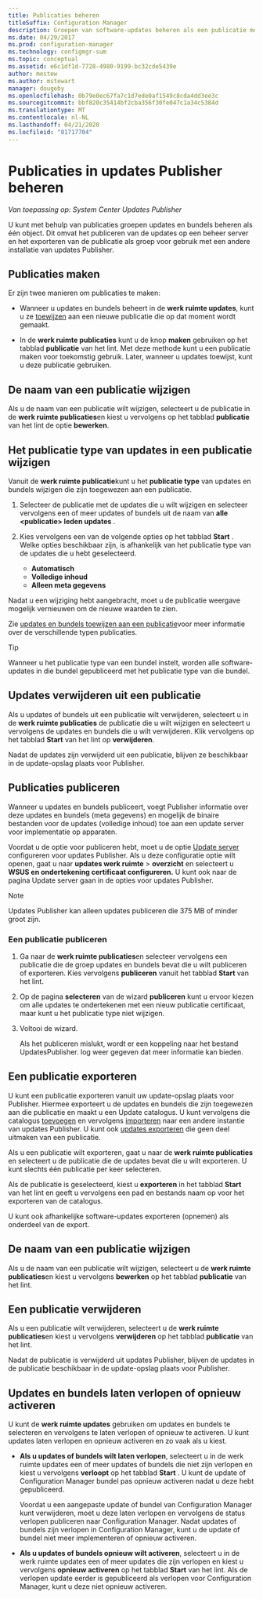 ```yaml
---
title: Publicaties beheren
titleSuffix: Configuration Manager
description: Groepen van software-updates beheren als een publicatie met System Center Updates Publisher
ms.date: 04/29/2017
ms.prod: configuration-manager
ms.technology: configmgr-sum
ms.topic: conceptual
ms.assetid: e6c1df1d-7728-4980-9199-bc32cde5439e
author: mestew
ms.author: mstewart
manager: dougeby
ms.openlocfilehash: 0b79e0ec67fa7c1d7ede0af1549c8cda4dd3ee3c
ms.sourcegitcommit: bbf820c35414bf2cba356f30fe047c1a34c5384d
ms.translationtype: MT
ms.contentlocale: nl-NL
ms.lasthandoff: 04/21/2020
ms.locfileid: "81717704"
---
```

# <a name="manage-publications-in-updates-publisher"></a>Publicaties in updates Publisher beheren

*Van toepassing op: System Center Updates Publisher*

U kunt met behulp van publicaties groepen updates en bundels beheren als één object. Dit omvat het publiceren van de updates op een beheer server en het exporteren van de publicatie als groep voor gebruik met een andere installatie van updates Publisher.

## <a name="create-publications"></a>Publicaties maken
Er zijn twee manieren om publicaties te maken:

-   Wanneer u updates en bundels beheert in de **werk ruimte updates**, kunt u ze [toewijzen](manage-updates-with-updates-publisher.md#assign-updates-and-bundles-to-a-publication) aan een nieuwe publicatie die op dat moment wordt gemaakt.

-   In de **werk ruimte publicaties** kunt u de knop **maken** gebruiken op het tabblad **publicatie** van het lint. Met deze methode kunt u een publicatie maken voor toekomstig gebruik. Later, wanneer u updates toewijst, kunt u deze publicatie gebruiken.

## <a name="rename-a-publication"></a>De naam van een publicatie wijzigen
Als u de naam van een publicatie wilt wijzigen, selecteert u de publicatie in de **werk ruimte publicaties**en kiest u vervolgens op het tabblad **publicatie** van het lint de optie **bewerken**.

## <a name="change-the-publication-type-of-updates-in-a-publication"></a>Het publicatie type van updates in een publicatie wijzigen
Vanuit de **werk ruimte publicatie**kunt u het **publicatie type** van updates en bundels wijzigen die zijn toegewezen aan een publicatie.

1. Selecteer de publicatie met de updates die u wilt wijzigen en selecteer vervolgens een of meer updates of bundels uit de naam van **alle &lt;publicatie> leden updates** .

2. Kies vervolgens een van de volgende opties op het tabblad **Start** . Welke opties beschikbaar zijn, is afhankelijk van het publicatie type van de updates die u hebt geselecteerd.

   -   **Automatisch**
   -   **Volledige inhoud**
   -   **Alleen meta gegevens**

Nadat u een wijziging hebt aangebracht, moet u de publicatie weergave mogelijk vernieuwen om de nieuwe waarden te zien.

Zie [updates en bundels toewijzen aan een publicatie](manage-updates-with-updates-publisher.md#assign-updates-and-bundles-to-a-publication)voor meer informatie over de verschillende typen publicaties.

> [!TIP]    
> Wanneer u het publicatie type van een bundel instelt, worden alle software-updates in die bundel gepubliceerd met het publicatie type van die bundel.

## <a name="remove-updates-from-a-publication"></a>Updates verwijderen uit een publicatie
Als u updates of bundels uit een publicatie wilt verwijderen, selecteert u in de **werk ruimte publicaties** de publicatie die u wilt wijzigen en selecteert u vervolgens de updates en bundels die u wilt verwijderen. Klik vervolgens op het tabblad **Start** van het lint op **verwijderen**.

Nadat de updates zijn verwijderd uit een publicatie, blijven ze beschikbaar in de update-opslag plaats voor Publisher.

## <a name="publish-publications"></a>Publicaties publiceren
Wanneer u updates en bundels publiceert, voegt Publisher informatie over deze updates en bundels (meta gegevens) en mogelijk de binaire bestanden voor de updates (volledige inhoud) toe aan een update server voor implementatie op apparaten.

Voordat u de optie voor publiceren hebt, moet u de optie [Update server](updates-publisher-options.md#update-server) configureren voor updates Publisher. Als u deze configuratie optie wilt openen, gaat u naar **updates werk ruimte** &gt; **overzicht** en selecteert u **WSUS en ondertekening certificaat configureren.** U kunt ook naar de pagina Update server gaan in de opties voor updates Publisher.

> [!NOTE]   
> Updates Publisher kan alleen updates publiceren die 375 MB of minder groot zijn.

### <a name="to-publish-a-publication"></a>Een publicatie publiceren

1. Ga naar de **werk ruimte publicaties**en selecteer vervolgens een publicatie die de groep updates en bundels bevat die u wilt publiceren of exporteren. Kies vervolgens **publiceren** vanuit het tabblad **Start** van het lint.

2. Op de pagina **selecteren** van de wizard **publiceren** kunt u ervoor kiezen om alle updates te ondertekenen met een nieuw publicatie certificaat, maar kunt u het publicatie type niet wijzigen.

3. Voltooi de wizard.

   Als het publiceren mislukt, wordt er een koppeling naar het bestand UpdatesPublisher. log weer gegeven dat meer informatie kan bieden.

## <a name="export-a-publication"></a>Een publicatie exporteren
U kunt een publicatie exporteren vanuit uw update-opslag plaats voor Publisher. Hiermee exporteert u de updates en bundels die zijn toegewezen aan die publicatie en maakt u een Update catalogus. U kunt vervolgens die catalogus [toevoegen](updates-publisher-catalogs.md#add-software-update-catalogs) en vervolgens [importeren](updates-publisher-catalogs.md#import-updates) naar een andere instantie van updates Publisher. U kunt ook [updates exporteren](manage-updates-with-updates-publisher.md#export-updates) die geen deel uitmaken van een publicatie.

Als u een publicatie wilt exporteren, gaat u naar de **werk ruimte publicaties** en selecteert u de publicatie die de updates bevat die u wilt exporteren. U kunt slechts één publicatie per keer selecteren.

Als de publicatie is geselecteerd, kiest u **exporteren** in het tabblad **Start** van het lint en geeft u vervolgens een pad en bestands naam op voor het exporteren van de catalogus.

U kunt ook afhankelijke software-updates exporteren (opnemen) als onderdeel van de export.

## <a name="rename-a-publication"></a>De naam van een publicatie wijzigen
Als u de naam van een publicatie wilt wijzigen, selecteert u de **werk ruimte publicaties**en kiest u vervolgens **bewerken** op het tabblad **publicatie** van het lint.

## <a name="delete-a-publication"></a>Een publicatie verwijderen
Als u een publicatie wilt verwijderen, selecteert u de **werk ruimte publicaties**en kiest u vervolgens **verwijderen** op het tabblad **publicatie** van het lint.

Nadat de publicatie is verwijderd uit updates Publisher, blijven de updates in de publicatie beschikbaar in de update-opslag plaats voor Publisher.

## <a name="expire-or-reactivate-updates-and-bundles"></a>Updates en bundels laten verlopen of opnieuw activeren
U kunt de **werk ruimte updates** gebruiken om updates en bundels te selecteren en vervolgens te laten verlopen of opnieuw te activeren. U kunt updates laten verlopen en opnieuw activeren en zo vaak als u kiest.

-   **Als u updates of bundels wilt laten verlopen**, selecteert u in de werk ruimte updates een of meer updates of bundels die niet zijn verlopen en kiest u vervolgens **verloopt** op het tabblad **Start** . U kunt de update of Configuration Manager bundel pas opnieuw activeren nadat u deze hebt gepubliceerd.

    Voordat u een aangepaste update of bundel van Configuration Manager kunt verwijderen, moet u deze laten verlopen en vervolgens de status verlopen publiceren naar Configuration Manager. Nadat updates of bundels zijn verlopen in Configuration Manager, kunt u de update of bundel niet meer implementeren of opnieuw activeren.

-   **Als u updates of bundels opnieuw wilt activeren**, selecteert u in de werk ruimte updates een of meer updates die zijn verlopen en kiest u vervolgens **opnieuw activeren** op het tabblad **Start** van het lint. Als de verlopen update eerder is gepubliceerd als verlopen voor Configuration Manager, kunt u deze niet opnieuw activeren.
